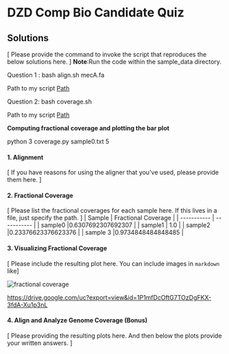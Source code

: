 
# DZD Comp Bio Candidate Quiz 

## Solutions 

[  Please provide the command to invoke the script that reproduces the below solutions here.  ] 
**Note**:Run the code within the sample_data directory.

Question 1 : bash align.sh mecA.fa

Path to my script [Path](https://github.com/Parcelli/Bioinformatics-upskill/blob/main/DZD-quiz/Scripts/align.sh)

Question 2: bash coverage.sh

Path to my script [Path](https://github.com/Parcelli/Bioinformatics-upskill/blob/main/DZD-quiz/Scripts/coverage.sh)

**Computing fractional coverage and plotting the bar plot**

python 3 coverage.py sample0.txt  5


#### 1. Alignment   

[  If you have reasons for using the aligner that you've used, please provide them here.  ]



#### 2. Fractional Coverage 

[  Please list the fractional coverages for each sample here. If this lives in a file, just specify the 
path.  ]
| Sample      | Fractional Coverage |
| ----------- | ----------- |
| sample0    |0.6307692307692307 |
| sample1  | 1.0       |
| sample2  |0.23376623376623376 |
| sample 3  |0.9734848484848485 |
 


#### 3. Visualizing Fractional Coverage

[  Please include the resulting plot here. You can include images in `markdown` like] 

![fractional coverage](https://drive.google.com/uc?export=view&id=1P1mfDcOftG7TOzDgFKX-3fdA-Xu1p3nL) 



https://drive.google.com/uc?export=view&id=1P1mfDcOftG7TOzDgFKX-3fdA-Xu1p3nL


#### 4. Align and Analyze Genome Coverage (Bonus)

[  Please providing the resulting plots here. And then below the plots provide your written answers. ] 

	
